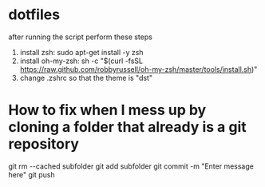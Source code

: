 # dotfiles
after running the script perform these steps
1. install zsh: sudo apt-get install -y zsh
2. install oh-my-zsh: sh -c "$(curl -fsSL https://raw.github.com/robbyrussell/oh-my-zsh/master/tools/install.sh)"
3. change .zshrc so that the theme is "dst"


# How to fix when I mess up by cloning a folder that already is a git repository
git rm --cached subfolder
git add subfolder
git commit -m "Enter message here"
git push

